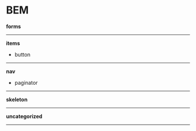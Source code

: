 BEM
===
__forms__
- - -

__items__
* button

- - -

__nav__
* paginator  

- - -

__skeleton__
- - -

__uncategorized__
- - -
